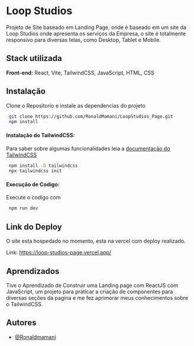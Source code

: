 
# Loop Studios

Projeto de Site baseado em Landing Page, onde é baseado em um site da Loop Studios onde apresenta os serviços da Empresa, o site é totalmente responsivo para diversas telas, como Desktop, Tablet e Mobile.
## Stack utilizada

**Front-end:** React, Vite, TailwindCSS, JavaScript, HTML, CSS
## Instalação

Clone o Repositorio e instale as dependencias do projeto

```bash
 git clone https://github.com/RonaldMamani/LoopStudios_Page.git
 npm install
```

#### Instalação do TailwindCSS:

Para saber sobre algumas funcionalidades leia a [documentação do TailwindCSS](https://tailwindcss.com/docs/installation)

```bash
 npm install -D tailwindcss
 npx tailwindcss init
```


#### Execução de Codigo:

Execute o codigo com 

```bash
 npm run dev
```
## Link do Deploy

O site esta hospedado no momento, esta na vercel com deploy realizado.

Link: https://loop-studios-page.vercel.app/
## Aprendizados

Tive o Aprendizado de Construir uma Landing page com ReactJS com JavaScript, um projeto para praticar a criação de componentes para diversas seções da pagina e me fez aprimorar meus conhecimentos sobre o TailwindCSS.

## Autores

- [@Ronaldmamani](https://www.github.com/RonaldMamani)

